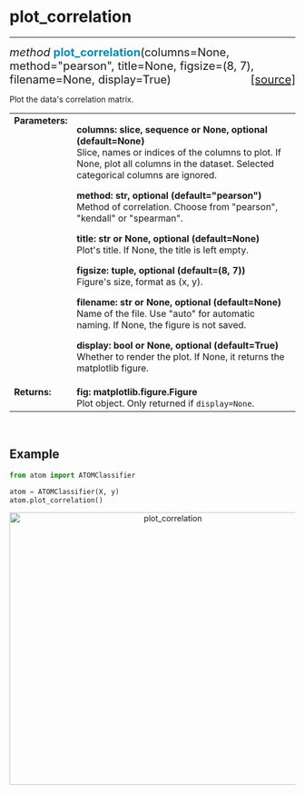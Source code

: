 # plot_correlation
------------------

<div style="font-size:20px">
<em>method</em> <strong style="color:#008AB8">plot_correlation</strong>(columns=None,
method="pearson", title=None, figsize=(8, 7), filename=None, display=True)
<span style="float:right">
<a href="https://github.com/tvdboom/ATOM/blob/master/atom/plots.py#L3541">[source]</a>
</span>
</div>

Plot the data's correlation matrix.

<table style="font-size:16px">
<tr>
<td width="20%" class="td_title" style="vertical-align:top"><strong>Parameters:</strong></td>
<td width="80%" class="td_params">
<p>
<strong>columns: slice, sequence or None, optional (default=None)</strong><br>
Slice, names or indices of the columns to plot. If None,
plot all columns in the dataset. Selected categorical
columns are ignored.
</p>
<p>
<strong>method: str, optional (default="pearson")</strong><br>
Method of correlation. Choose from "pearson", "kendall" or "spearman".
</p>
<p>
<strong>title: str or None, optional (default=None)</strong><br>
Plot's title. If None, the title is left empty.
</p>
<p>
<strong>figsize: tuple, optional (default=(8, 7))</strong><br>
Figure's size, format as (x, y).
</p>
<p>
<strong>filename: str or None, optional (default=None)</strong><br>
Name of the file. Use "auto" for automatic naming.
If None, the figure is not saved.
</p>
<p>
<strong>display: bool or None, optional (default=True)</strong><br>
Whether to render the plot. If None, it returns the matplotlib figure.
</p>
</td>
</tr>
<tr>
<td width="20%" class="td_title" style="vertical-align:top"><strong>Returns:</strong></td>
<td width="80%" class="td_params">
<strong>fig: matplotlib.figure.Figure</strong><br>
Plot object. Only returned if <code>display=None</code>.
</td>
</tr>
</table>
<br />



## Example

```python
from atom import ATOMClassifier

atom = ATOMClassifier(X, y)
atom.plot_correlation()
```

<div align="center">
    <img src="../../../img/plots/plot_correlation.png" alt="plot_correlation" width="560" height="480"/>
</div>
